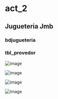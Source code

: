 # act_2
## Jugueteria Jmb
### bdjugueteria
### tbl_provedor

![image](https://github.com/jimebau/act_2/assets/143548070/264875d6-5fa0-45ca-bd48-bc1e134bd9c0)

![image](https://github.com/jimebau/act_2/assets/143548070/cba8107f-3060-4650-a4d3-ac48d9b30f01)

![image](https://github.com/jimebau/act_2/assets/143548070/49fae7bf-97ec-438d-87b0-03d2391789de)

![image](https://github.com/jimebau/act_2/assets/143548070/b272c133-f931-4c5a-895d-9ac656893d17)
